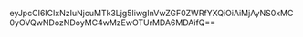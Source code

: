 eyJpcCI6ICIxNzIuNjcuMTk3Ljg5IiwgInVwZGF0ZWRfYXQiOiAiMjAyNS0xMC0yOVQwNDozNDoyMC4wMzEwOTUrMDA6MDAifQ==
